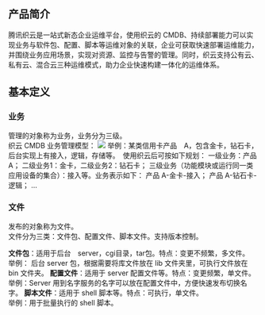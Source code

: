 ## 产品简介 ##
腾讯织云是一站式新态企业运维平台，使用织云的 CMDB、持续部署能力可以实现业务与软件包、配置、脚本等运维对象的关联，企业可获取快速部署运维能力，并围绕业务应用场景，实现对资源、监控与告警的管理。同时，织云支持公有云、私有云、混合云三种运维模式，助力企业快速构建一体化的运维体系。
## 基本定义 ##
### 业务 ###
管理的对象称为业务，业务分为三级。  
织云 CMDB 业务管理模型：
![](http://imgcache.tce.fsphere.cn/image/mc.qcloudimg.com/static/img/31191fb656ec7ae4e3401acb1d1ff934/image.png)
举例：某类信用卡产品　A，包含金卡，钻石卡，后台实现上有接入，逻辑，存储等。　使用织云后可按如下规划：
一级业务：产品 A；
二级业务1：金卡，二级业务2：钻石卡；
三级业务（功能模块或运行同一类应用设备的集合）：接入等。业务表示如下： 
产品 A-金卡-接入；
产品 A-钻石卡-逻辑；
...
### 文件 ###
发布的对象称为文件。  
文件分为三类：文件包、配置文件、脚本文件。支持版本控制。

**文件包**：适用于后台　server，cgi目录，tar包。特点：变更不频繁，多文件。  
举例： 后台 server 包，根据需要将库文件放在 lib 文件夹里，可执行文件放在 bin 文件夹。
**配置文件**：适用于 server 配置文件等。特点：变更频繁，单文件。  
举例：Server 用到名字服务的名字可以放在配置文件中，方便快速发布切换名字。
**脚本文件**：适用于 shell 脚本等。特点：可执行，单文件。   
举例：用于批量执行的 shell 脚本。
